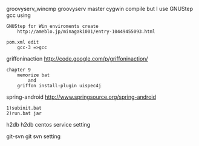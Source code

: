 

groovyserv_wincmp
	groovyserv master cygwin compile
	but I use GNUStep gcc using

	GNUStep for Win enviroments create
		http://ameblo.jp/minagaki001/entry-10449455093.html

	pom.xml edit
		gcc-3 =>gcc


griffoninaction
	http://code.google.com/p/griffoninaction/


	chapter 9
		memorize bat
			and 
		griffon install-plugin uispec4j


spring-android
	http://www.springsource.org/spring-android

	1)subinit.bat
	2)run.bat jar


h2db
	h2db centos service setting


git-svn
	git svn setting
